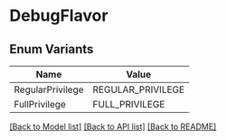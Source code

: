 # DebugFlavor

## Enum Variants

| Name | Value |
|---- | -----|
| RegularPrivilege | REGULAR_PRIVILEGE |
| FullPrivilege | FULL_PRIVILEGE |


[[Back to Model list]](../README.md#documentation-for-models) [[Back to API list]](../README.md#documentation-for-api-endpoints) [[Back to README]](../README.md)


